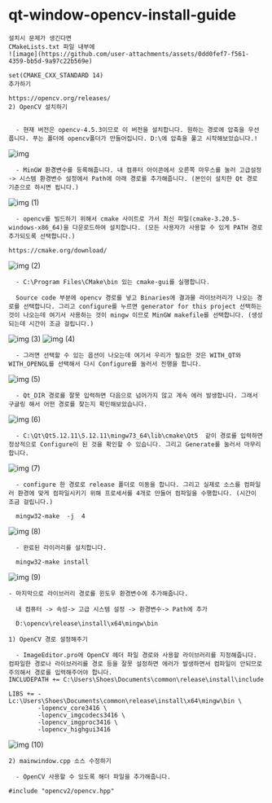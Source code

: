# qt-window-opencv-install-guide

```
설치시 문제가 생긴다면
CMakeLists.txt 파일 내부에
![image](https://github.com/user-attachments/assets/0dd0fef7-f561-4359-bb5d-9a97c22b569e)

set(CMAKE_CXX_STANDARD 14)
추가하기
   ```   

```opencv 공식 사이트에서 원하는 버전 다운로드 받는다.
https://opencv.org/releases/
2) OpenCV 설치하기


  - 현재 버전은 opencv-4.5.3이므로 이 버전을 설치합니다. 원하는 경로에 압축을 우선 풉니다. 푸는 폴더에 opencv폴더가 만들어집니다. D:\에 압축을 풀고 시작해보았습니다.!

```
![img](https://user-images.githubusercontent.com/46109587/210205745-b00500f2-a2cd-4d7d-ab5d-ac5a9bcf7d74.png)


```
  - MinGW 환경변수를 등록해줍니다. 내 컴퓨터 아이콘에서 오른쪽 마우스를 눌러 고급설정 -> 시스템 환경변수 설정에서 Path에 아래 경로를 추가해줍니다. (본인이 설치한 Qt 경로 기준으로 하시면 됩니다.)
```

 ![img (1)](https://user-images.githubusercontent.com/46109587/210205816-16617d9b-18d6-4d59-9748-97361e0467f7.png)

```
  - opencv를 빌드하기 위해서 cmake 사이트로 가서 최신 파일(cmake-3.20.5-windows-x86_64)을 다운로드하여 설치합니다. (모든 사용자가 사용할 수 있게 PATH 경로 추가되도록 선택합니다.)

https://cmake.org/download/

```
 ![img (2)](https://user-images.githubusercontent.com/46109587/210205825-72e2e50e-cbee-4d17-be09-eaac22c2cc98.png)

```
  - C:\Program Files\CMake\bin 있는 cmake-gui를 실행합니다.

  Source code 부분에 opencv 경로를 넣고 Binaries에 결과물 라이브러리가 나오는 경로를 선택합니다. 그리고 configure를 누르면 generator for this project 선택하는 것이 나오는데 여기서 사용하는 것이 mingw 이므로 MinGW makefile를 선택합니다. (생성되는데 시간이 조금 걸립니다.)
```
 
![img (3)](https://user-images.githubusercontent.com/46109587/210205845-f1880186-2f32-4fcd-9b69-b7c05a9c489b.png)
![img (4)](https://user-images.githubusercontent.com/46109587/210205879-eb39b33b-ce4c-4c25-b4f0-913d9e929b7b.png)


```
  - 그러면 선택할 수 있는 옵션이 나오는데 여기서 우리가 필요한 것은 WITH_QT와 WITH_OPENGL를 선택해서 다시 Configure를 눌러서 진행을 합니다.
```

![img (5)](https://user-images.githubusercontent.com/46109587/210205968-6a9d86b8-6544-4e57-a0eb-5aa075b02c41.png)

 
```
  - Qt_DIR 경로를 잘못 입력하면 다음으로 넘어가지 않고 계속 에러 발생합니다. 그래서 구글링 해서 어떤 경로를 찾는지 확인해보았습니다.
```
 ![img (6)](https://user-images.githubusercontent.com/46109587/210205982-cb664e2d-ac00-47b2-9cbf-81752a5e8f3b.png)



 
```
  - C:\Qt\Qt5.12.11\5.12.11\mingw73_64\lib\cmake\Qt5  같이 경로를 입력하면 정상적으로 Configure이 된 것을 확인할 수 있습니다. 그리고 Generate를 눌러서 마무리합니다.
```
 ![img (7)](https://user-images.githubusercontent.com/46109587/210205992-a9cbfd8e-e5fa-4cc6-a5e1-87d4b1a5a7e7.png)



  
```
  - configure 한 경로로 release 폴더로 이동을 합니다. 그리고 실제로 소스를 컴파일러 환경에 맞게 컴파일시키기 위해 프로세서를 4개로 만들어 컴파일을 수행합니다. (시간이 조금 걸립니다.)

  mingw32-make  -j  4
```
 
![img (8)](https://user-images.githubusercontent.com/46109587/210206007-e2661201-acc6-4426-b1d8-fcbb85078a51.png)


 
```
  - 완료된 라이러리를 설치합니다.

  mingw32-make install

```
 ![img (9)](https://user-images.githubusercontent.com/46109587/210206021-f914bbd8-5d0a-4e13-b767-6712ac9bec7d.png)

```
- 마지막으로 라이브러리 경로를 윈도우 환경변수에 추가해줍니다. 

  내 컴퓨터 -> 속성-> 고급 시스템 설정 -> 환경변수-> Path에 추가

  D:\opencv\release\install\x64\mingw\bin
```
``` 
1) OpenCV 경로 설정해주기

  - ImageEditor.pro에 OpenCV 헤더 파일 경로와 사용할 라이브러리를 지정해줍니다. 컴파일한 경로나 라이브러리를 경로 등을 잘못 설정하면 에러가 발생하면서 컴파일이 안되므로 주의해서 경로를 입력해주어야 합니다.
INCLUDEPATH += C:\Users\Shoes\Documents\common\release\install\include

LIBS += -Lc:\Users\Shoes\Documents\common\release\install\x64\mingw\bin \
        -lopencv_core3416 \
        -lopencv_imgcodecs3416 \
        -lopencv_imgproc3416 \
        -lopencv_highgui3416        
```  
![img (10)](https://user-images.githubusercontent.com/46109587/210206092-92b94712-da36-49a3-abe6-25842c697f89.png)
 
```
2) mainwindow.cpp 소스 수정하기

  - OpenCV 사용할 수 있도록 해더 파일을 추가해줍니다.

#include "opencv2/opencv.hpp"  
```

